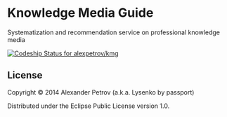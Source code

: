 # Knowledge Media Guide

Systematization and recommendation service on professional knowledge media

[ ![Codeship Status for alexpetrov/kmg](https://www.codeship.io/projects/580c52e0-ded2-0131-ed85-3ee96e1cc881/status)](https://www.codeship.io/projects/24875)

## License

Copyright © 2014 Alexander Petrov (a.k.a. Lysenko by passport)

Distributed under the Eclipse Public License version 1.0.
